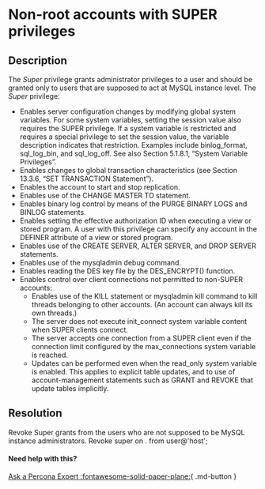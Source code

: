 # Non-root accounts with SUPER privileges

## Description
The _Super_ privilege grants administrator privileges to a user and should be granted only to users that are supposed to act at MySQL instance level. 
The _Super_ privilege:
- Enables server configuration changes by modifying global system variables. For some system variables, setting the session value also requires the SUPER privilege. If a system variable is restricted and requires a special privilege to set the session value, the variable description indicates that restriction. Examples include binlog_format, sql_log_bin, and sql_log_off. See also Section 5.1.8.1, “System Variable Privileges”.
- Enables changes to global transaction characteristics (see Section 13.3.6, “SET TRANSACTION Statement”). 
- Enables the account to start and stop replication.
- Enables use of the CHANGE MASTER TO statement.
- Enables binary log control by means of the PURGE BINARY LOGS and BINLOG statements.
- Enables setting the effective authorization ID when executing a view or stored program. A user with this privilege can specify any account in the DEFINER attribute of a view or stored program.
- Enables use of the CREATE SERVER, ALTER SERVER, and DROP SERVER statements.
- Enables use of the mysqladmin debug command.
- Enables reading the DES key file by the DES_ENCRYPT() function.
- Enables control over client connections not permitted to non-SUPER accounts:
	- Enables use of the KILL statement or mysqladmin kill command to kill threads belonging to other accounts. (An account can always kill its own threads.)
	- The server does not execute init_connect system variable content when SUPER clients connect.
	- The server accepts one connection from a SUPER client even if the connection limit configured by the max_connections system variable is reached.
	- Updates can be performed even when the read_only system variable is enabled. This applies to explicit table updates, and to use of account-management statements such as GRANT and REVOKE that update tables implicitly.



## Resolution
Revoke Super grants from the users who are not supposed to be MySQL instance administrators. 
Revoke super on *.* from user@'host';

#### Need help with this?

[Ask a Percona Expert :fontawesome-solid-paper-plane:](https://www.percona.com/about-percona/contact){ .md-button }
